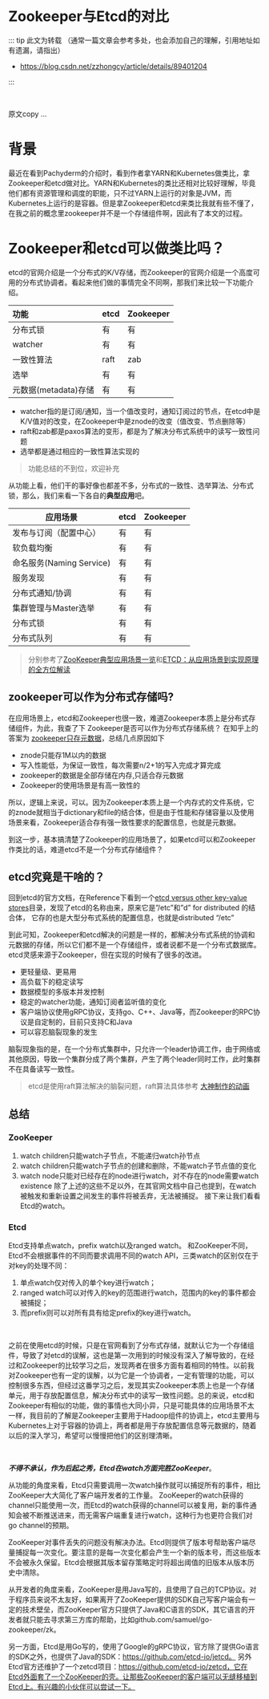 # Zookeeper与Etcd的对比

::: tip 此文为转载 （通常一篇文章会参考多处，也会添加自己的理解，引用地址如有遗漏，请指出）

- https://blog.csdn.net/zzhongcy/article/details/89401204

:::

<br />

原文copy ...

# 背景

最近在看到Pachyderm的介绍时，看到作者拿YARN和Kubernetes做类比，拿Zookeeper和etcd做对比。YARN和Kubernetes的类比还相对比较好理解，毕竟他们都有资源管理和调度的职能，只不过YARN上运行的对象是JVM，而Kubernetes上运行的是容器。但是拿Zookeeper和etcd来类比我就有些不懂了，在我之前的概念里zookeeper并不是一个存储组件啊，因此有了本文的过程。



# Zookeeper和etcd可以做类比吗？

etcd的官网介绍是一个分布式的K/V存储，而Zookeeper的官网介绍是一个高度可用的分布式协调者。看起来他们做的事情完全不同啊，那我们来比较一下功能介绍。

| 功能                 | etcd | Zookeeper |
| :------------------- | :--- | :-------- |
| 分布式锁             | 有   | 有        |
| watcher              | 有   | 有        |
| 一致性算法           | raft | zab       |
| 选举                 | 有   | 有        |
| 元数据(metadata)存储 | 有   | 有        |

- watcher指的是订阅/通知，当一个值改变时，通知订阅过的节点，在etcd中是K/V值对的改变，在Zookeeper中是znode的改变（值改变、节点删除等）
- raft和zab都是paxos算法的变形，都是为了解决分布式系统中的读写一致性问题
- 选举都是通过相应的一致性算法实现的

> 功能总结的不到位，欢迎补充

从功能上看，他们干的事好像也都差不多，分布式的一致性、选举算法、分布式锁，那么，我们来看一下各自的**典型应用**吧。

| 应用场景                 | etcd | Zookeeper |
| ------------------------ | ---- | --------- |
| 发布与订阅（配置中心）   | 有   | 有        |
| 软负载均衡               | 有   | 有        |
| 命名服务(Naming Service) | 有   | 有        |
| 服务发现                 | 有   | 有        |
| 分布式通知/协调          | 有   | 有        |
| 集群管理与Master选举     | 有   | 有        |
| 分布式锁                 | 有   | 有        |
| 分布式队列               | 有   | 有        |

> 分别参考了[ZooKeeper典型应用场景一览](http://jm.taobao.org/2011/10/08/1232/)和[ETCD：从应用场景到实现原理的全方位解读](http://www.sel.zju.edu.cn/?p=523)



## zookeeper可以作为分布式存储吗?

在应用场景上，etcd和Zookeeper也很一致，难道Zookeeper本质上是分布式存储组件，为此，我查了下 Zookeeper是否可以作为分布式存储系统？ 在知乎上的答案为 [zookeeper只存元数据](https://www.zhihu.com/question/22116083)，总结几点原因如下

- znode只能存1M以内的数据
- 写入性能低，为保证一致性，每次需要n/2+1的写入完成才算完成
- zookeeper的数据是全部存储在内存,只适合存元数据
- Zookeeper的使用场景是有高一致性的

所以，逻辑上来说，可以。因为Zookeeper本质上是一个内存式的文件系统，它的znode就相当于dictionary和file的结合体，但是由于性能和存储容量以及使用场景来看，Zookeeper适合存有强一致性要求的配置信息，也就是元数据。

到这一步，基本搞清楚了Zookeeper的应用场景了，如果etcd可以和Zookeeper作类比的话，难道etcd不是一个分布式存储组件？



## etcd究竟是干啥的？

回到etcd的官方文档，在Reference下看到一个[etcd versus other key-value stores](https://coreos.com/etcd/docs/latest/learning/why.html)目录，发现了etcd的名称由来，原来它是”/etc”和”d” for distributed 的结合体， 它存的也是大型分布式系统的配置信息，也就是distributed “/etc”

到此可知，Zookeeper和etcd解决的问题是一样的，都解决分布式系统的协调和元数据的存储，所以它们都不是一个存储组件，或者说都不是一个分布式数据库。etcd灵感来源于Zookeeper，但在实现的时候有了很多的改进。

- 更轻量级、更易用
- 高负载下的稳定读写
- 数据模型的多版本并发控制
- 稳定的watcher功能，通知订阅者监听值的变化
- 客户端协议使用gRPC协议，支持go、C++、Java等，而Zookeeper的RPC协议是自定制的，目前只支持C和Java
- 可以容忍脑裂现象的发生

脑裂现象指的是，在一个分布式集群中，只允许一个leader协调工作，由于网络或其他原因，导致一个集群分成了两个集群，产生了两个leader同时工作，此时集群不在具备读写一致性。

> etcd是使用raft算法解决的脑裂问题，raft算法具体参考 [大神制作的动画](http://thesecretlivesofdata.com/raft/)



## 总结

### ZooKeeper

1. watch children只能watch子节点，不能递归watch孙节点
2. watch children只能watch子节点的创建和删除，不能watch子节点值的变化
3. watch node只能对已经存在的node进行watch，对不存在的node需要watch existence
   除了上述的这些不足以外，在其官网文档中自己也提到，在watch被触发和重新设置之间发生的事件将被丢弃，无法被捕捉。
   接下来让我们看看Etcd的watch。

### Etcd

Etcd支持单点watch，prefix watch以及ranged watch。
和ZooKeeper不同，Etcd不会根据事件的不同而要求调用不同的watch API，三类watch的区别仅在于对key的处理不同：

1. 单点watch仅对传入的单个key进行watch；
2. ranged watch可以对传入的key的范围进行watch，范围内的key的事件都会被捕捉；
3. 而prefix则可以对所有具有给定prefix的key进行watch。

<br/>

之前在使用etcd的时候，只是在官网看到了分布式存储，就默认它为一个存储组件，导致了对etcd的误解，这也是第一次用到的时候没有深入了解导致的，在经过和Zookeeper的比较学习之后，发现两者在很多方面有着相同的特性。以前我对Zookeeper也有一定的误解，以为它是一个协调者，一定有管理的功能，可以控制很多东西，但经过这番学习之后，发现其实Zookeeper本质上也是一个存储单元，用于存放配置信息，解决分布式中的读写一致性问题。总的来说，etcd和Zookeeper有相似的功能，做的事情也大同小异，只是可能具体的应用场景不太一样，我目前的了解是Zookeeper主要用于Hadoop组件的协调上，etcd主要用与Kubernetes上对于容器的协调上，两者都是用于存放配置信息等元数据的，随着以后的深入学习，希望可以慢慢把他们的区别理清晰。

<br>

***不得不承认，作为后起之秀，Etcd在watch方面完胜ZooKeeper***。

从功能的角度来看，Etcd只需要调用一次watch操作就可以捕捉所有的事件，相比ZooKeeper大大简化了客户端开发者的工作量。
ZooKeeper的watch获得的channel只能使用一次，而Etcd的watch获得的channel可以被复用，新的事件通知会被不断推送进来，而无需客户端重复进行watch，这种行为也更符合我们对go channel的预期。

ZooKeeper对事件丢失的问题没有解决办法。Etcd则提供了版本号帮助客户端尽量捕捉每一次变化。要注意的是每一次变化都会产生一个新的版本号，而这些版本不会被永久保留。Etcd会根据其版本留存策略定时将超出阈值的旧版本从版本历史中清除。

从开发者的角度来看，ZooKeeper是用Java写的，且使用了自己的TCP协议。对于程序员来说不太友好，如果离开了ZooKeeper提供的SDK自己写客户端会有一定的技术壁垒，而ZooKeeper官方只提供了Java和C语言的SDK，其它语言的开发者就只能去寻求第三方库的帮助，比如github.com/samuel/go-zookeeper/zk。

另一方面，Etcd是用Go写的，使用了Google的gRPC协议，官方除了提供Go语言的SDK之外，也提供了Java的SDK：https://github.com/etcd-io/jetcd。
另外Etcd官方还维护了一个zetcd项目：https://github.com/etcd-io/zetcd，它在Etcd外面套了一个ZooKeeper的壳。让那些ZooKeeper的客户端可以无缝移植到Etcd上。有兴趣的小伙伴可以尝试一下。